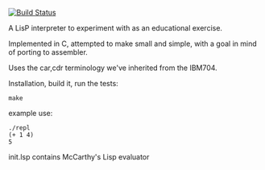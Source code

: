 [![Build Status](https://travis-ci.org/carld/homelisp.svg?branch=master)](https://travis-ci.org/carld/homelisp)

A LisP interpreter to experiment with as an educational exercise.

Implemented in C, attempted to make small and simple, 
with a goal in mind of porting to assembler.

Uses the car,cdr terminology we've inherited from the IBM704.


Installation, build it, run the tests:

    make


example use:

    ./repl 
    (+ 1 4)
    5


init.lsp contains McCarthy's Lisp evaluator


